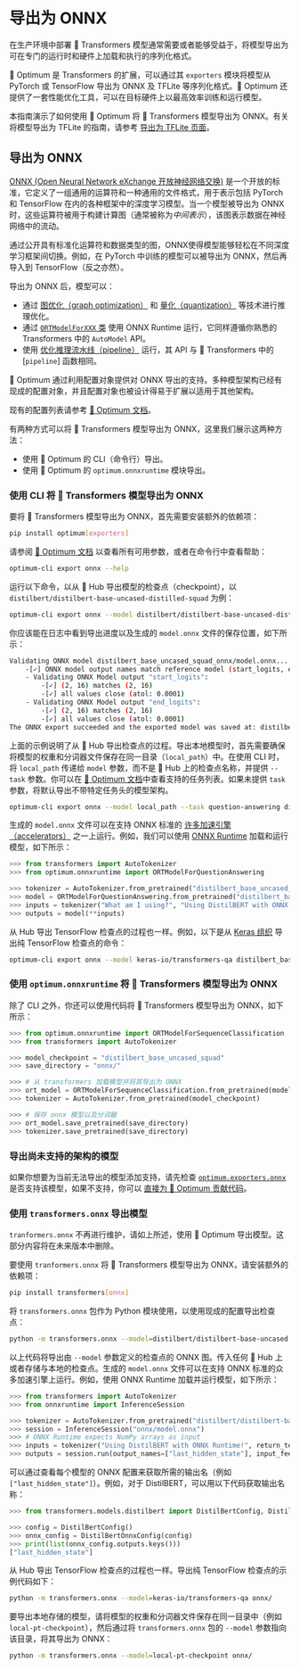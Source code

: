 <!--Copyright 2020 The HuggingFace Team. All rights reserved.

Licensed under the Apache License, Version 2.0 (the "License"); you may not use this file except in compliance with
the License. You may obtain a copy of the License at

http://www.apache.org/licenses/LICENSE-2.0

Unless required by applicable law or agreed to in writing, software distributed under the License is distributed on
an "AS IS" BASIS, WITHOUT WARRANTIES OR CONDITIONS OF ANY KIND, either express or implied. See the License for the
specific language governing permissions and limitations under the License.

⚠️ Note that this file is in Markdown but contain specific syntax for our doc-builder (similar to MDX) that may not be
rendered properly in your Markdown viewer.

-->

# 导出为 ONNX

在生产环境中部署 🤗 Transformers 模型通常需要或者能够受益于，将模型导出为可在专门的运行时和硬件上加载和执行的序列化格式。

🤗 Optimum 是 Transformers 的扩展，可以通过其 `exporters` 模块将模型从 PyTorch 或 TensorFlow 导出为 ONNX 及 TFLite 等序列化格式。🤗 Optimum 还提供了一套性能优化工具，可以在目标硬件上以最高效率训练和运行模型。

本指南演示了如何使用 🤗 Optimum 将 🤗 Transformers 模型导出为 ONNX。有关将模型导出为 TFLite 的指南，请参考 [导出为 TFLite 页面](tflite)。

## 导出为 ONNX

[ONNX (Open Neural Network eXchange 开放神经网络交换)](http://onnx.ai) 是一个开放的标准，它定义了一组通用的运算符和一种通用的文件格式，用于表示包括 PyTorch 和 TensorFlow 在内的各种框架中的深度学习模型。当一个模型被导出为 ONNX时，这些运算符被用于构建计算图（通常被称为*中间表示*），该图表示数据在神经网络中的流动。

通过公开具有标准化运算符和数据类型的图，ONNX使得模型能够轻松在不同深度学习框架间切换。例如，在 PyTorch 中训练的模型可以被导出为 ONNX，然后再导入到 TensorFlow（反之亦然）。

导出为 ONNX 后，模型可以：
- 通过 [图优化（graph optimization）](https://huggingface.co/docs/optimum/onnxruntime/usage_guides/optimization) 和 [量化（quantization）](https://huggingface.co/docs/optimum/onnxruntime/usage_guides/quantization) 等技术进行推理优化。 
- 通过 [`ORTModelForXXX` 类](https://huggingface.co/docs/optimum/onnxruntime/package_reference/modeling_ort) 使用 ONNX Runtime 运行，它同样遵循你熟悉的 Transformers 中的 `AutoModel` API。
- 使用 [优化推理流水线（pipeline）](https://huggingface.co/docs/optimum/main/en/onnxruntime/usage_guides/pipelines) 运行，其 API 与 🤗 Transformers 中的 [`pipeline`] 函数相同。

🤗 Optimum 通过利用配置对象提供对 ONNX 导出的支持。多种模型架构已经有现成的配置对象，并且配置对象也被设计得易于扩展以适用于其他架构。

现有的配置列表请参考 [🤗 Optimum 文档](https://huggingface.co/docs/optimum/exporters/onnx/overview)。

有两种方式可以将 🤗 Transformers 模型导出为 ONNX，这里我们展示这两种方法：

- 使用 🤗 Optimum 的 CLI（命令行）导出。
- 使用 🤗 Optimum 的 `optimum.onnxruntime` 模块导出。

### 使用 CLI 将 🤗 Transformers 模型导出为 ONNX

要将 🤗 Transformers 模型导出为 ONNX，首先需要安装额外的依赖项：

```bash
pip install optimum[exporters]
```

请参阅 [🤗 Optimum 文档](https://huggingface.co/docs/optimum/exporters/onnx/usage_guides/export_a_model#exporting-a-model-to-onnx-using-the-cli) 以查看所有可用参数，或者在命令行中查看帮助：

```bash
optimum-cli export onnx --help
```

运行以下命令，以从 🤗 Hub 导出模型的检查点（checkpoint），以 `distilbert/distilbert-base-uncased-distilled-squad` 为例：

```bash
optimum-cli export onnx --model distilbert/distilbert-base-uncased-distilled-squad distilbert_base_uncased_squad_onnx/
```

你应该能在日志中看到导出进度以及生成的 `model.onnx` 文件的保存位置，如下所示：

```bash
Validating ONNX model distilbert_base_uncased_squad_onnx/model.onnx...
	-[✓] ONNX model output names match reference model (start_logits, end_logits)
	- Validating ONNX Model output "start_logits":
		-[✓] (2, 16) matches (2, 16)
		-[✓] all values close (atol: 0.0001)
	- Validating ONNX Model output "end_logits":
		-[✓] (2, 16) matches (2, 16)
		-[✓] all values close (atol: 0.0001)
The ONNX export succeeded and the exported model was saved at: distilbert_base_uncased_squad_onnx
```

上面的示例说明了从 🤗 Hub 导出检查点的过程。导出本地模型时，首先需要确保将模型的权重和分词器文件保存在同一目录（`local_path`）中。在使用 CLI 时，将 `local_path` 传递给 `model` 参数，而不是 🤗 Hub 上的检查点名称，并提供 `--task` 参数。你可以在 [🤗 Optimum 文档](https://huggingface.co/docs/optimum/exporters/task_manager)中查看支持的任务列表。如果未提供 `task` 参数，将默认导出不带特定任务头的模型架构。

```bash
optimum-cli export onnx --model local_path --task question-answering distilbert_base_uncased_squad_onnx/
```

生成的 `model.onnx` 文件可以在支持 ONNX 标准的 [许多加速引擎（accelerators）](https://onnx.ai/supported-tools.html#deployModel) 之一上运行。例如，我们可以使用 [ONNX Runtime](https://onnxruntime.ai/) 加载和运行模型，如下所示：

```python
>>> from transformers import AutoTokenizer
>>> from optimum.onnxruntime import ORTModelForQuestionAnswering

>>> tokenizer = AutoTokenizer.from_pretrained("distilbert_base_uncased_squad_onnx")
>>> model = ORTModelForQuestionAnswering.from_pretrained("distilbert_base_uncased_squad_onnx")
>>> inputs = tokenizer("What am I using?", "Using DistilBERT with ONNX Runtime!", return_tensors="pt")
>>> outputs = model(**inputs)
```

从 Hub 导出 TensorFlow 检查点的过程也一样。例如，以下是从 [Keras 组织](https://huggingface.co/keras-io) 导出纯 TensorFlow 检查点的命令：

```bash
optimum-cli export onnx --model keras-io/transformers-qa distilbert_base_cased_squad_onnx/
```

### 使用 `optimum.onnxruntime` 将 🤗 Transformers 模型导出为 ONNX

除了 CLI 之外，你还可以使用代码将 🤗 Transformers 模型导出为 ONNX，如下所示：

```python
>>> from optimum.onnxruntime import ORTModelForSequenceClassification
>>> from transformers import AutoTokenizer

>>> model_checkpoint = "distilbert_base_uncased_squad"
>>> save_directory = "onnx/"

>>> # 从 transformers 加载模型并将其导出为 ONNX
>>> ort_model = ORTModelForSequenceClassification.from_pretrained(model_checkpoint, export=True)
>>> tokenizer = AutoTokenizer.from_pretrained(model_checkpoint)

>>> # 保存 onnx 模型以及分词器
>>> ort_model.save_pretrained(save_directory)
>>> tokenizer.save_pretrained(save_directory)
```

### 导出尚未支持的架构的模型

如果你想要为当前无法导出的模型添加支持，请先检查 [`optimum.exporters.onnx`](https://huggingface.co/docs/optimum/exporters/onnx/overview) 是否支持该模型，如果不支持，你可以 [直接为 🤗 Optimum 贡献代码](https://huggingface.co/docs/optimum/exporters/onnx/usage_guides/contribute)。

### 使用 `transformers.onnx` 导出模型

<Tip warning={true}>

`tranformers.onnx` 不再进行维护，请如上所述，使用 🤗 Optimum 导出模型。这部分内容将在未来版本中删除。

</Tip>

要使用 `tranformers.onnx` 将 🤗 Transformers 模型导出为 ONNX，请安装额外的依赖项：

```bash
pip install transformers[onnx]
```

将 `transformers.onnx` 包作为 Python 模块使用，以使用现成的配置导出检查点：

```bash
python -m transformers.onnx --model=distilbert/distilbert-base-uncased onnx/
```

以上代码将导出由 `--model` 参数定义的检查点的 ONNX 图。传入任何 🤗 Hub 上或者存储与本地的检查点。生成的 `model.onnx` 文件可以在支持 ONNX 标准的众多加速引擎上运行。例如，使用 ONNX Runtime 加载并运行模型，如下所示：

```python
>>> from transformers import AutoTokenizer
>>> from onnxruntime import InferenceSession

>>> tokenizer = AutoTokenizer.from_pretrained("distilbert/distilbert-base-uncased")
>>> session = InferenceSession("onnx/model.onnx")
>>> # ONNX Runtime expects NumPy arrays as input
>>> inputs = tokenizer("Using DistilBERT with ONNX Runtime!", return_tensors="np")
>>> outputs = session.run(output_names=["last_hidden_state"], input_feed=dict(inputs))
```

可以通过查看每个模型的 ONNX 配置来获取所需的输出名（例如 `["last_hidden_state"]`）。例如，对于 DistilBERT，可以用以下代码获取输出名称：

```python
>>> from transformers.models.distilbert import DistilBertConfig, DistilBertOnnxConfig

>>> config = DistilBertConfig()
>>> onnx_config = DistilBertOnnxConfig(config)
>>> print(list(onnx_config.outputs.keys()))
["last_hidden_state"]
```

从 Hub 导出 TensorFlow 检查点的过程也一样。导出纯 TensorFlow 检查点的示例代码如下：

```bash
python -m transformers.onnx --model=keras-io/transformers-qa onnx/
```

要导出本地存储的模型，请将模型的权重和分词器文件保存在同一目录中（例如 `local-pt-checkpoint`），然后通过将 `transformers.onnx` 包的 `--model` 参数指向该目录，将其导出为 ONNX：

```bash
python -m transformers.onnx --model=local-pt-checkpoint onnx/
```